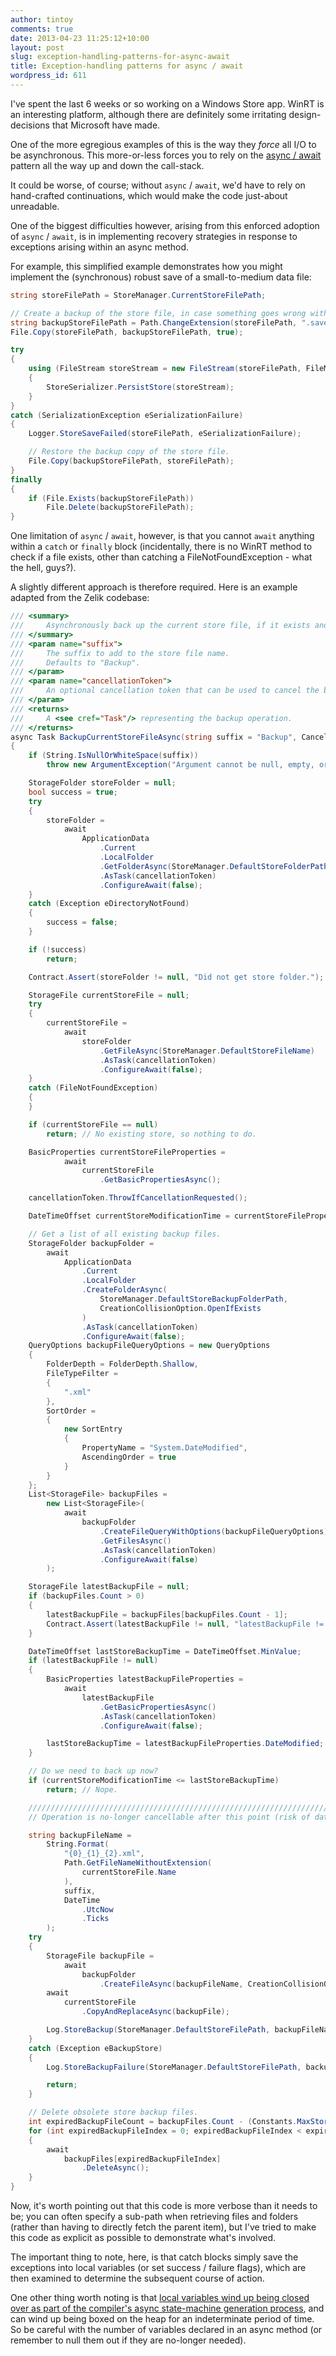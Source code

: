 ```yaml
---
author: tintoy
comments: true
date: 2013-04-23 11:25:12+10:00
layout: post
slug: exception-handling-patterns-for-async-await
title: Exception-handling patterns for async / await
wordpress_id: 611
---
```


I've spent the last 6 weeks or so working on a Windows Store app. WinRT is an interesting platform, although there are definitely some irritating design-decisions that Microsoft have made.

One of the more egregious examples of this is the way they _force_ all I/O to be asynchronous. This more-or-less forces you to rely on the [async / await](http://msdn.microsoft.com/en-us/library/vstudio/hh191443.aspx) pattern all the way up and down the call-stack.

It could be worse, of course; without `async` / `await`, we'd have to rely on hand-crafted continuations, which would make the code just-about unreadable.

One of the biggest difficulties however, arising from this enforced adoption of `async` / `await`, is in implementing recovery strategies in response to exceptions arising within an async method.
<!--more-->
For example, this simplified example demonstrates how you might implement the (synchronous) robust save of a small-to-medium data file:
```csharp
string storeFilePath = StoreManager.CurrentStoreFilePath;

// Create a backup of the store file, in case something goes wrong with the save.
string backupStoreFilePath = Path.ChangeExtension(storeFilePath, ".save-temp");
File.Copy(storeFilePath, backupStoreFilePath, true);

try
{
    using (FileStream storeStream = new FileStream(storeFilePath, FileMode.Create))
    {
        StoreSerializer.PersistStore(storeStream);
    }
}
catch (SerializationException eSerializationFailure)
{
    Logger.StoreSaveFailed(storeFilePath, eSerializationFailure);

    // Restore the backup copy of the store file.
    File.Copy(backupStoreFilePath, storeFilePath);
}
finally
{
	if (File.Exists(backupStoreFilePath))
		File.Delete(backupStoreFilePath);
}
```

One limitation of `async` / `await`, however, is that you cannot `await` anything within a `catch` or `finally` block (incidentally, there is no WinRT method to check if a file exists, other than catching a FileNotFoundException - what the hell, guys?).

A slightly different approach is therefore required.
Here is an example adapted from the Zelik codebase:
```csharp
/// <summary>
///		Asynchronously back up the current store file, if it exists and is newer than the most recent store backup file.
/// </summary>
/// <param name="suffix">
///		The suffix to add to the store file name.
///		Defaults to "Backup".
/// </param>
/// <param name="cancellationToken">
///		An optional cancellation token that can be used to cancel the backup operation.
/// </param>
/// <returns>
///		A <see cref="Task"/> representing the backup operation.
/// </returns>
async Task BackupCurrentStoreFileAsync(string suffix = "Backup", CancellationToken cancellationToken = default(CancellationToken))
{
	if (String.IsNullOrWhiteSpace(suffix))
		throw new ArgumentException("Argument cannot be null, empty, or composed entirely of whitespace: 'suffix'.", "suffix");

	StorageFolder storeFolder = null;
	bool success = true;
	try
	{
		storeFolder =
			await
				ApplicationData
					.Current
					.LocalFolder
					.GetFolderAsync(StoreManager.DefaultStoreFolderPath)
					.AsTask(cancellationToken)
					.ConfigureAwait(false);
	}
	catch (Exception eDirectoryNotFound)
	{
		success = false;
	}

	if (!success)
		return;

	Contract.Assert(storeFolder != null, "Did not get store folder.");

	StorageFile currentStoreFile = null;
	try
	{
		currentStoreFile =
			await
				storeFolder
					.GetFileAsync(StoreManager.DefaultStoreFileName)
					.AsTask(cancellationToken)
					.ConfigureAwait(false);
	}
	catch (FileNotFoundException)
	{
	}

	if (currentStoreFile == null)
		return; // No existing store, so nothing to do.

	BasicProperties currentStoreFileProperties =
			await
				currentStoreFile
					.GetBasicPropertiesAsync();

	cancellationToken.ThrowIfCancellationRequested();

	DateTimeOffset currentStoreModificationTime = currentStoreFileProperties.DateModified;

	// Get a list of all existing backup files.
	StorageFolder backupFolder =
		await
			ApplicationData
				.Current
				.LocalFolder
				.CreateFolderAsync(
					StoreManager.DefaultStoreBackupFolderPath,
					CreationCollisionOption.OpenIfExists
				)
				.AsTask(cancellationToken)
				.ConfigureAwait(false);
	QueryOptions backupFileQueryOptions = new QueryOptions
	{
		FolderDepth = FolderDepth.Shallow,
		FileTypeFilter =
		{
			".xml"
		},
		SortOrder =
		{
			new SortEntry
			{
				PropertyName = "System.DateModified",
				AscendingOrder = true
			}
		}
	};
	List<StorageFile> backupFiles =
		new List<StorageFile>(
			await
				backupFolder
					.CreateFileQueryWithOptions(backupFileQueryOptions)
					.GetFilesAsync()
					.AsTask(cancellationToken)
					.ConfigureAwait(false)
		);

	StorageFile latestBackupFile = null;
	if (backupFiles.Count > 0)
	{
		latestBackupFile = backupFiles[backupFiles.Count - 1];
		Contract.Assert(latestBackupFile != null, "latestBackupFile != null");
	}

	DateTimeOffset lastStoreBackupTime = DateTimeOffset.MinValue;
	if (latestBackupFile != null)
	{
		BasicProperties latestBackupFileProperties =
			await
				latestBackupFile
					.GetBasicPropertiesAsync()
					.AsTask(cancellationToken)
					.ConfigureAwait(false);

		lastStoreBackupTime = latestBackupFileProperties.DateModified;
	}

	// Do we need to back up now?
	if (currentStoreModificationTime <= lastStoreBackupTime)
		return; // Nope.

	//////////////////////////////////////////////////////////////////////////
	// Operation is no-longer cancellable after this point (risk of data-loss)

	string backupFileName =
		String.Format(
			"{0}_{1}_{2}.xml",
			Path.GetFileNameWithoutExtension(
				currentStoreFile.Name
			),
			suffix,
			DateTime
				.UtcNow
				.Ticks
		);
	try
	{
		StorageFile backupFile =
			await
				backupFolder
					.CreateFileAsync(backupFileName, CreationCollisionOption.ReplaceExisting);
		await
			currentStoreFile
				.CopyAndReplaceAsync(backupFile);

		Log.StoreBackup(StoreManager.DefaultStoreFilePath, backupFileName);
	}
	catch (Exception eBackupStore)
	{
		Log.StoreBackupFailure(StoreManager.DefaultStoreFilePath, backupFileName, eBackupStore);

		return;
	}

	// Delete obsolete store backup files.
	int expiredBackupFileCount = backupFiles.Count - (Constants.MaxStoreBackupFiles - 1); // 0-based indexing.
	for (int expiredBackupFileIndex = 0; expiredBackupFileIndex < expiredBackupFileCount; expiredBackupFileIndex++)
	{
		await
			backupFiles[expiredBackupFileIndex]
				.DeleteAsync();
	}
}
```

Now, it's worth pointing out that this code is more verbose than it needs to be; you can often specify a sub-path when retrieving files and folders (rather than having to directly fetch the parent item), but I've tried to make this code as explicit as possible to demonstrate what's involved.

The important thing to note, here, is that catch blocks simply save the exceptions into local variables (or set success / failure flags), which are then examined to determine the subsequent course of action.

One other thing worth noting is that [local variables wind up being closed over as part of the compiler's async state-machine generation process](http://msdn.microsoft.com/en-us/magazine/hh456402.aspx), and can wind up being boxed on the heap for an indeterminate period of time. So be careful with the number of variables declared in an async method (or remember to null them out if they are no-longer needed).
